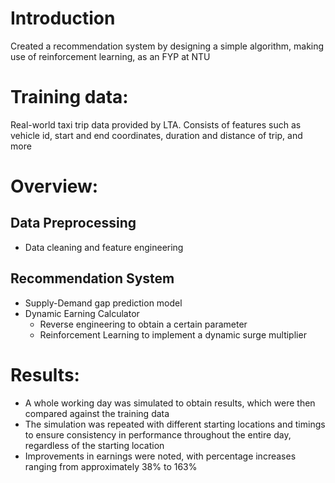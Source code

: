 # Introduction
Created a recommendation system by designing a simple algorithm, making use of reinforcement learning, as an FYP at NTU

# Training data:
Real-world taxi trip data provided by LTA. Consists of features such as vehicle id, start and end coordinates, duration and distance of trip, and more

# Overview:
## Data Preprocessing
  - Data cleaning and feature engineering
## Recommendation System
  - Supply-Demand gap prediction model
  - Dynamic Earning Calculator
      - Reverse engineering to obtain a certain parameter
      - Reinforcement Learning to implement a dynamic surge multiplier

# Results:
- A whole working day was simulated to obtain results, which were then compared against the training data
- The simulation was repeated with different starting locations and timings to ensure consistency in performance throughout the entire day, regardless of the starting location
- Improvements in earnings were noted, with percentage increases ranging from approximately 38% to 163%
